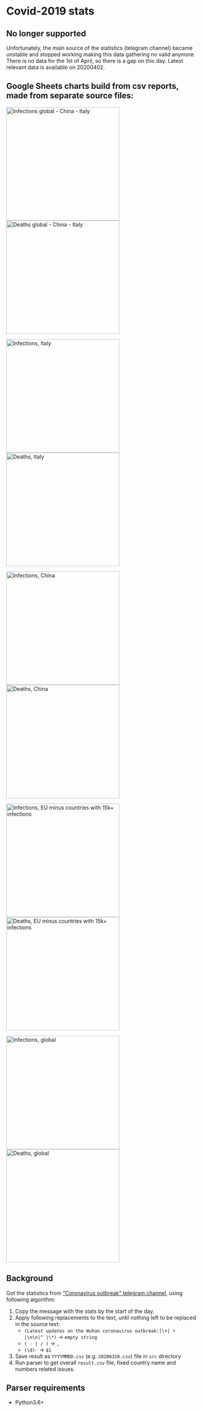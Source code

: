 # Covid-2019 stats

## No longer supported
Unfortunately, the main source of the statistics (telegram channel) became unstable and stopped working making this data gathering no valid anymore.
There is no data for the 1st of April, so there is a gap on this day. Latest relevant data is available on 20200402. 

## Google Sheets charts build from csv reports, made from separate source files:
<p><a href="https://docs.google.com/spreadsheets/d/e/2PACX-1vSQpSVqADWMEZZH15SXbz4RTUPwhcLqbSIQTkHA4XgMJ5zhH4Zs7cO6T188XNxrnGlFQ8hQQO1Ywpk-/pubchart?oid=1201767191&format=interactive"><img title="Infections global - China - Italy" src="https://docs.google.com/spreadsheets/d/e/2PACX-1vSQpSVqADWMEZZH15SXbz4RTUPwhcLqbSIQTkHA4XgMJ5zhH4Zs7cO6T188XNxrnGlFQ8hQQO1Ywpk-/pubchart?oid=1201767191&format=image" width="300px"></a>
<a href="https://docs.google.com/spreadsheets/d/e/2PACX-1vSQpSVqADWMEZZH15SXbz4RTUPwhcLqbSIQTkHA4XgMJ5zhH4Zs7cO6T188XNxrnGlFQ8hQQO1Ywpk-/pubchart?oid=228379056&format=interactive"><img title="Deaths global - China - Italy" src="https://docs.google.com/spreadsheets/d/e/2PACX-1vSQpSVqADWMEZZH15SXbz4RTUPwhcLqbSIQTkHA4XgMJ5zhH4Zs7cO6T188XNxrnGlFQ8hQQO1Ywpk-/pubchart?oid=228379056&format=image" width="300px"></a></p
<p><a href="https://docs.google.com/spreadsheets/d/e/2PACX-1vSQpSVqADWMEZZH15SXbz4RTUPwhcLqbSIQTkHA4XgMJ5zhH4Zs7cO6T188XNxrnGlFQ8hQQO1Ywpk-/pubchart?oid=437717484&format=interactive"><img title="Infections, Italy" src="https://docs.google.com/spreadsheets/d/e/2PACX-1vSQpSVqADWMEZZH15SXbz4RTUPwhcLqbSIQTkHA4XgMJ5zhH4Zs7cO6T188XNxrnGlFQ8hQQO1Ywpk-/pubchart?oid=437717484&format=image" width="300px"></a>
<a href="https://docs.google.com/spreadsheets/d/e/2PACX-1vSQpSVqADWMEZZH15SXbz4RTUPwhcLqbSIQTkHA4XgMJ5zhH4Zs7cO6T188XNxrnGlFQ8hQQO1Ywpk-/pubchart?oid=1628789429&format=interactive"><img title="Deaths, Italy" src="https://docs.google.com/spreadsheets/d/e/2PACX-1vSQpSVqADWMEZZH15SXbz4RTUPwhcLqbSIQTkHA4XgMJ5zhH4Zs7cO6T188XNxrnGlFQ8hQQO1Ywpk-/pubchart?oid=1628789429&format=image" width="300px"></a></p>
<p><a href="https://docs.google.com/spreadsheets/d/e/2PACX-1vSQpSVqADWMEZZH15SXbz4RTUPwhcLqbSIQTkHA4XgMJ5zhH4Zs7cO6T188XNxrnGlFQ8hQQO1Ywpk-/pubchart?oid=2010688729&format=interactive"><img title="Infections, China" src="https://docs.google.com/spreadsheets/d/e/2PACX-1vSQpSVqADWMEZZH15SXbz4RTUPwhcLqbSIQTkHA4XgMJ5zhH4Zs7cO6T188XNxrnGlFQ8hQQO1Ywpk-/pubchart?oid=2010688729&format=image" width="300px"></a>
<a href="https://docs.google.com/spreadsheets/d/e/2PACX-1vSQpSVqADWMEZZH15SXbz4RTUPwhcLqbSIQTkHA4XgMJ5zhH4Zs7cO6T188XNxrnGlFQ8hQQO1Ywpk-/pubchart?oid=403228266&format=interactive"><img title="Deaths, China" src="https://docs.google.com/spreadsheets/d/e/2PACX-1vSQpSVqADWMEZZH15SXbz4RTUPwhcLqbSIQTkHA4XgMJ5zhH4Zs7cO6T188XNxrnGlFQ8hQQO1Ywpk-/pubchart?oid=403228266&format=image" width="300px"></a></p>
<p><a href="https://docs.google.com/spreadsheets/d/e/2PACX-1vSQpSVqADWMEZZH15SXbz4RTUPwhcLqbSIQTkHA4XgMJ5zhH4Zs7cO6T188XNxrnGlFQ8hQQO1Ywpk-/pubchart?oid=432822931&format=interactive"><img title="Infections, EU minus countries with 15k+ infections" src="https://docs.google.com/spreadsheets/d/e/2PACX-1vSQpSVqADWMEZZH15SXbz4RTUPwhcLqbSIQTkHA4XgMJ5zhH4Zs7cO6T188XNxrnGlFQ8hQQO1Ywpk-/pubchart?oid=432822931&format=image" width="300px"></a>
<a href="https://docs.google.com/spreadsheets/d/e/2PACX-1vSQpSVqADWMEZZH15SXbz4RTUPwhcLqbSIQTkHA4XgMJ5zhH4Zs7cO6T188XNxrnGlFQ8hQQO1Ywpk-/pubchart?oid=1896808404&format=interactive"><img title="Deaths, EU minus countries with 15k+ infections" src="https://docs.google.com/spreadsheets/d/e/2PACX-1vSQpSVqADWMEZZH15SXbz4RTUPwhcLqbSIQTkHA4XgMJ5zhH4Zs7cO6T188XNxrnGlFQ8hQQO1Ywpk-/pubchart?oid=1896808404&format=image" width="300px"></a></p>
<p><a href="https://docs.google.com/spreadsheets/d/e/2PACX-1vSQpSVqADWMEZZH15SXbz4RTUPwhcLqbSIQTkHA4XgMJ5zhH4Zs7cO6T188XNxrnGlFQ8hQQO1Ywpk-/pubchart?oid=1930848871&format=interactive"><img title="Infections, global" src="https://docs.google.com/spreadsheets/d/e/2PACX-1vSQpSVqADWMEZZH15SXbz4RTUPwhcLqbSIQTkHA4XgMJ5zhH4Zs7cO6T188XNxrnGlFQ8hQQO1Ywpk-/pubchart?oid=1930848871&format=image" width="300px"></a>
<a href="https://docs.google.com/spreadsheets/d/e/2PACX-1vSQpSVqADWMEZZH15SXbz4RTUPwhcLqbSIQTkHA4XgMJ5zhH4Zs7cO6T188XNxrnGlFQ8hQQO1Ywpk-/pubchart?oid=577542756&format=interactive"><img title="Deaths, global" src="https://docs.google.com/spreadsheets/d/e/2PACX-1vSQpSVqADWMEZZH15SXbz4RTUPwhcLqbSIQTkHA4XgMJ5zhH4Zs7cO6T188XNxrnGlFQ8hQQO1Ywpk-/pubchart?oid=577542756&format=image" width="300px"></a></p>

## Background

Got the statistics from ["Сoronavirus outbreak" telegram channel](https://t.me/coronavirus_outbreak), using following algorithm: 
1. Copy the message with the stats by the start of the day.
2. Apply following replacements to the text, until nothing left to be replaced in the source text:
    - `(Latest updates on the Wuhan coronavirus outbreak:|\+| • |\n\n|^ |\*)` -> `empty string`
    - `( - | / )` -> `,`
    - `(\d)-` -> `$1`
3. Save result as `YYYYMMDD.csv` (e.g. `20200320.csv`) file in `src` directory
4. Run parser to get overall `result.csv` file, fixed country name and numbers related issues.

## Parser requirements
- Python3.6+

